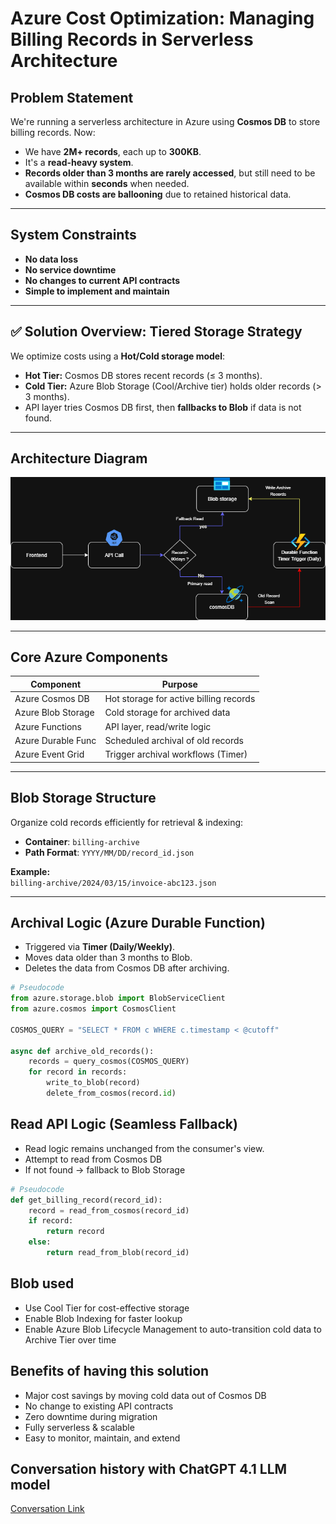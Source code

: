 # Azure Cost Optimization: Managing Billing Records in Serverless Architecture

## Problem Statement

We're running a serverless architecture in Azure using **Cosmos DB** to store billing records. Now:

- We have **2M+ records**, each up to **300KB**.
- It's a **read-heavy system**.
- **Records older than 3 months are rarely accessed**, but still need to be available within **seconds** when needed.
- **Cosmos DB costs are ballooning** due to retained historical data.

---

## System Constraints

- **No data loss**  
- **No service downtime**  
- **No changes to current API contracts**  
- **Simple to implement and maintain**

---

## ✅ Solution Overview: Tiered Storage Strategy

We optimize costs using a **Hot/Cold storage model**:

- **Hot Tier:** Cosmos DB stores recent records (≤ 3 months).
- **Cold Tier:** Azure Blob Storage (Cool/Archive tier) holds older records (> 3 months).
- API layer tries Cosmos DB first, then **fallbacks to Blob** if data is not found.

---

## Architecture Diagram

![Architecture Diagram](Architecture1.png)

---

## Core Azure Components

| Component            | Purpose                                 |
|----------------------|-----------------------------------------|
| Azure Cosmos DB      | Hot storage for active billing records  |
| Azure Blob Storage   | Cold storage for archived data          |
| Azure Functions      | API layer, read/write logic             |
| Azure Durable Func   | Scheduled archival of old records       |
| Azure Event Grid     | Trigger archival workflows (Timer)      |

---

## Blob Storage Structure

Organize cold records efficiently for retrieval & indexing:

- **Container**: `billing-archive`
- **Path Format**: `YYYY/MM/DD/record_id.json`

**Example:**  
`billing-archive/2024/03/15/invoice-abc123.json`

---

## Archival Logic (Azure Durable Function)

- Triggered via **Timer (Daily/Weekly)**.
- Moves data older than 3 months to Blob.
- Deletes the data from Cosmos DB after archiving.

```python
# Pseudocode
from azure.storage.blob import BlobServiceClient
from azure.cosmos import CosmosClient

COSMOS_QUERY = "SELECT * FROM c WHERE c.timestamp < @cutoff"

async def archive_old_records():
    records = query_cosmos(COSMOS_QUERY)
    for record in records:
        write_to_blob(record)
        delete_from_cosmos(record.id)
```
## Read API Logic (Seamless Fallback)

- Read logic remains unchanged from the consumer's view.
- Attempt to read from Cosmos DB
- If not found → fallback to Blob Storage

```python
# Pseudocode
def get_billing_record(record_id):
    record = read_from_cosmos(record_id)
    if record:
        return record
    else:
        return read_from_blob(record_id)
```
## Blob used
- Use Cool Tier for cost-effective storage
- Enable Blob Indexing for faster lookup
- Enable Azure Blob Lifecycle Management to auto-transition cold data to Archive Tier over time

## Benefits of having this solution
- Major cost savings by moving cold data out of Cosmos DB
- No change to existing API contracts
- Zero downtime during migration
- Fully serverless & scalable
- Easy to monitor, maintain, and extend

## Conversation history with ChatGPT 4.1 LLM model
[Conversation Link](https://chatgpt.com/share/6871c781-9688-8001-b422-cad6e5489ce2)


